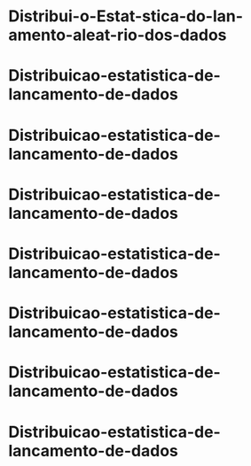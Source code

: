 # Distribui-o-Estat-stica-do-lan-amento-aleat-rio-dos-dados
# Distribuicao-estatistica-de-lancamento-de-dados
# Distribuicao-estatistica-de-lancamento-de-dados
# Distribuicao-estatistica-de-lancamento-de-dados
# Distribuicao-estatistica-de-lancamento-de-dados
# Distribuicao-estatistica-de-lancamento-de-dados
# Distribuicao-estatistica-de-lancamento-de-dados
# Distribuicao-estatistica-de-lancamento-de-dados
